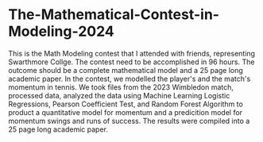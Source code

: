 # The-Mathematical-Contest-in-Modeling-2024
This is the Math Modeling contest that I attended with friends, representing Swarthmore Collge.
The contest need to be accomplished in 96 hours. The outcome should be a complete mathematical model and a 25 page long academic paper. In the contest, we modelled the player's and the match's momentum in tennis. We took files from the 2023 Wimbledon match, processed data, analyzed the data using Machine Learning Logistic Regressions, Pearson Coefficient Test, and Random Forest Algorithm to product a quantitative model for momentum and a predicition model for momentum swings and runs of success. The results were compiled into a 25 page long academic paper.
